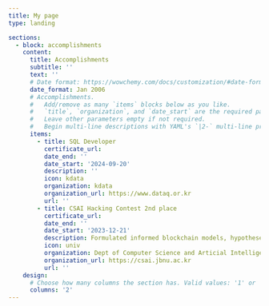 ```yaml
---
title: My page
type: landing

sections:
  - block: accomplishments
    content:
      title: Accomplishments
      subtitle: ''
      text: ''
      # Date format: https://wowchemy.com/docs/customization/#date-format
      date_format: Jan 2006
      # Accomplishments.
      #   Add/remove as many `items` blocks below as you like.
      #   `title`, `organization`, and `date_start` are the required parameters.
      #   Leave other parameters empty if not required.
      #   Begin multi-line descriptions with YAML's `|2-` multi-line prefix.
      items:
        - title: SQL Developer
          certificate_url: 
          date_end: ''
          date_start: '2024-09-20'
          description: ''
          icon: kdata
          organization: kdata
          organization_url: https://www.dataq.or.kr
          url: ''
        - title: CSAI Hacking Contest 2nd place
          certificate_url: 
          date_end: ''
          date_start: '2023-12-21'
          description: Formulated informed blockchain models, hypotheses, and use cases.
          icon: univ
          organization: Dept of Computer Science and Articial Intelligence, Jeonbuk National University
          organization_url: https://csai.jbnu.ac.kr
          url: ''
    design:
      # Choose how many columns the section has. Valid values: '1' or '2'.
      columns: '2'
---
```

